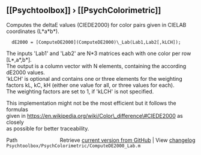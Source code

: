 ## [[Psychtoolbox]] &#8250; [[PsychColorimetric]]

Computes the deltaE values (CIEDE2000) for color pairs given in CIELAB coordinates (L\*a\*b\*).  
  
      dE2000 = [ComputeDE2000](ComputeDE2000)\_Lab(Lab1,Lab2[,kLCH]);  
  
The inputs 'Lab1' and 'Lab2' are N\*3 matrices each with one color per row [L\*,a\*,b\*].   
The output is a column vector with N elements, containing the according   
dE2000 values.  
'kLCH' is optional and contains one or three elements for the weighting   
factors kL, kC, kH (either one value for all, or three values for each).   
The weighting factors are set to 1, if 'kLCH' is not specified.  
  
This implementation might not be the most efficient but it follows the formulas  
given in https://en.wikipedia.org/wiki/Color\_difference\#CIEDE2000 as closely  
as possible for better traceability.   




<div class="code_header" style="text-align:right;">
  <span style="float:left;">Path&nbsp;&nbsp;</span> <span class="counter">Retrieve <a href=
  "https://raw.github.com/Psychtoolbox-3/Psychtoolbox-3/beta/Psychtoolbox/PsychColorimetric/ComputeDE2000_Lab.m">current version from GitHub</a> | View <a href=
  "https://github.com/Psychtoolbox-3/Psychtoolbox-3/commits/beta/Psychtoolbox/PsychColorimetric/ComputeDE2000_Lab.m">changelog</a></span>
</div>
<div class="code">
  <code>Psychtoolbox/PsychColorimetric/ComputeDE2000_Lab.m</code>
</div>

